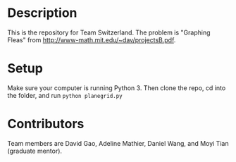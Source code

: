# Description

This is the repository for Team Switzerland. The problem is "Graphing Fleas" from
http://www-math.mit.edu/~dav/projectsB.pdf.

# Setup

Make sure your computer is running Python 3. Then clone the repo, cd into the folder, and run
`python planegrid.py`

# Contributors

Team members are David Gao, Adeline Mathier, Daniel Wang, and Moyi Tian (graduate mentor).
